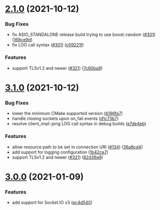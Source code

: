 # [2.1.0](https://github.com/socketio/socket.io-client-cpp/compare/2.0.0...2.1.0) (2021-10-12)


### Bug Fixes

* fix ASIO_STANDALONE release build trying to use boost::random ([#301](https://github.com/socketio/socket.io-client-cpp/issues/301)) ([168ce9d](https://github.com/socketio/socket.io-client-cpp/commit/168ce9d10b4ac667c43fe16b4cf530f6a3749235))
* fix LOG call syntax ([#301](https://github.com/socketio/socket.io-client-cpp/issues/301)) ([c09221f](https://github.com/socketio/socket.io-client-cpp/commit/c09221f357effe1a5a0fc0e7d7902eba1ab0484d))


### Features

* support TLSv1.2 and newer ([#321](https://github.com/socketio/socket.io-client-cpp/issues/321)) ([7c60ba9](https://github.com/socketio/socket.io-client-cpp/commit/7c60ba9d1e5e58de57f127025bcf69f4baecd2b4))



# [3.1.0](https://github.com/socketio/socket.io-client-cpp/compare/3.0.0...3.1.0) (2021-10-12)


### Bug Fixes

* lower the minimum CMake supported version ([b196fa7](https://github.com/socketio/socket.io-client-cpp/commit/b196fa7537cd3f7bed626ead873a7b71d1293c0d))
* handle closing sockets upon on_fail events ([d1c73b7](https://github.com/socketio/socket.io-client-cpp/commit/d1c73b73a8f536da3d353eac2a560af9791b13e3))
* resolve client_impl::ping LOG call syntax in debug builds ([e7de4eb](https://github.com/socketio/socket.io-client-cpp/commit/e7de4ebf64f4f49e18594a2c093c07beb963579a))


### Features

* allow resource path to be set in connection URI ([#134](https://github.com/socketio/socket.io-client-cpp/issues/134)) ([36a8cd4](https://github.com/socketio/socket.io-client-cpp/commit/36a8cd45272aa51f0f6ef27aa4744dbc6e8421f7))
* add support for logging configuration ([1b42ce7](https://github.com/socketio/socket.io-client-cpp/commit/1b42ce738f4c3e260f79bcb143bfe6efcdce5709))
* support TLSv1.2 and newer ([#321](https://github.com/socketio/socket.io-client-cpp/issues/321)) ([82d39a9](https://github.com/socketio/socket.io-client-cpp/commit/82d39a90ef118500a0329d214eec331db983bd74))



# [3.0.0](https://github.com/socketio/socket.io-client-cpp/compare/2.0.0...3.0.0) (2021-01-09)


### Features

* add support for Socket.IO v3 ([ec4d540](https://github.com/socketio/socket.io-client-cpp/commit/ec4d540ad54593604ac2091e67ffc2a6d9a00db6))

